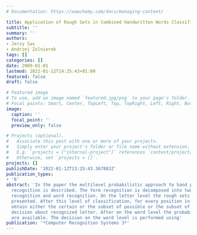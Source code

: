 ```yaml
---
# Documentation: https://wowchemy.com/docs/managing-content/

title: Application of Rough Sets in Combined Handwritten Words Classifier
subtitle: ''
summary: ''
authors:
- Jerzy Sas
- Andrzej Zolnierek
tags: []
categories: []
date: 2009-01-01
lastmod: 2022-01-12T14:25:43+01:00
featured: false
draft: false

# Featured image
# To use, add an image named `featured.jpg/png` to your page's folder.
# Focal points: Smart, Center, TopLeft, Top, TopRight, Left, Right, BottomLeft, Bottom, BottomRight.
image:
  caption: ''
  focal_point: ''
  preview_only: false

# Projects (optional).
#   Associate this post with one or more of your projects.
#   Simply enter your project's folder or file name without extension.
#   E.g. `projects = ["internal-project"]` references `content/project/deep-learning/index.md`.
#   Otherwise, set `projects = []`.
projects: []
publishDate: '2022-01-12T13:25:43.367883Z'
publication_types:
- '6'
abstract: 'In the paper the multilevel probabilistic approach to hand printed form
  recognition is described. The form recognition is decomposed into two levels: character
  recognition and word recognition. On the letter level the rough sets approach is
  presented. After this level of classification, for every position in the word, we
  obtain either the certain or the subset of possible or the subset of impossible
  decision about recognized letter. After on the word level the probabilistic lexicons
  are available. The decision on the word level is performed using'
publication: '*Computer Recognition Systems 3*'
---
```

